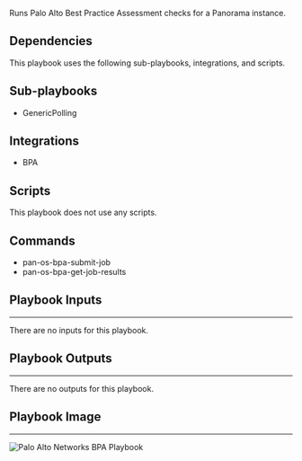 Runs Palo Alto Best Practice Assessment checks for a Panorama instance.

## Dependencies
This playbook uses the following sub-playbooks, integrations, and scripts.

## Sub-playbooks
* GenericPolling

## Integrations
* BPA

## Scripts
This playbook does not use any scripts.

## Commands
* pan-os-bpa-submit-job
* pan-os-bpa-get-job-results

## Playbook Inputs
---
There are no inputs for this playbook.

## Playbook Outputs
---
There are no outputs for this playbook.

## Playbook Image
---
![Palo Alto Networks BPA Playbook](https://raw.githubusercontent.com/cvescan/cvescan/1bdd5229392bd86f0cc58265a24df23ee3f7e662/docs/images/playbooks/Palo_Alto_Networks_BPA_Playbook.png)
